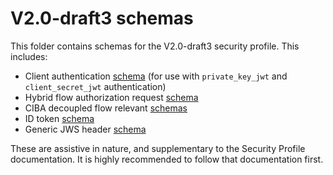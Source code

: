 # V2.0-draft3 schemas

This folder contains schemas for the V2.0-draft3 security profile.  This includes:

* Client authentication [schema](./client-authentication/jwt-bearer-auth-schema.json) (for use with `private_key_jwt` and `client_secret_jwt` authentication)
* Hybrid flow authorization request [schema](./hybrid-flow/authorization-request-schema.json)
* CIBA decoupled flow relevant [schemas](./ciba-flow/README.md)
* ID token [schema](./id-token/id-token-body-schema.json)
* Generic JWS header [schema](./common/JOSE-header-schema.json)

These are assistive in nature, and supplementary to the Security Profile documentation.  It is highly recommended to follow that documentation first.
